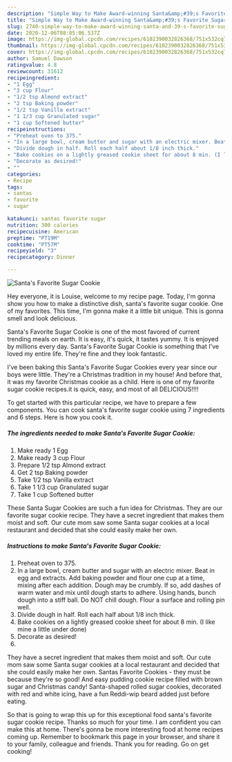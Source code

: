 ```yaml
---
description: "Simple Way to Make Award-winning Santa&amp;#39;s Favorite Sugar Cookie"
title: "Simple Way to Make Award-winning Santa&amp;#39;s Favorite Sugar Cookie"
slug: 2740-simple-way-to-make-award-winning-santa-and-39-s-favorite-sugar-cookie
date: 2020-12-06T08:05:06.537Z
image: https://img-global.cpcdn.com/recipes/6102390032826368/751x532cq70/santas-favorite-sugar-cookie-recipe-main-photo.jpg
thumbnail: https://img-global.cpcdn.com/recipes/6102390032826368/751x532cq70/santas-favorite-sugar-cookie-recipe-main-photo.jpg
cover: https://img-global.cpcdn.com/recipes/6102390032826368/751x532cq70/santas-favorite-sugar-cookie-recipe-main-photo.jpg
author: Samuel Dawson
ratingvalue: 4.8
reviewcount: 31612
recipeingredient:
- "1 Egg"
- "3 cup Flour"
- "1/2 tsp Almond extract"
- "2 tsp Baking powder"
- "1/2 tsp Vanilla extract"
- "1 1/3 cup Granulated sugar"
- "1 cup Softened butter"
recipeinstructions:
- "Preheat oven to 375."
- "In a large bowl, cream butter and sugar with an electric mixer. Beat in egg and extracts. Add baking powder and flour one cup at a time, mixing after each addition. Dough may be crumbly. If so, add dashes of warm water and mix until dough starts to adhere. Using hands, bunch dough into a stiff ball. Do NOT chill dough. Flour a surface and rolling pin well."
- "Divide dough in half. Roll each half about 1/8 inch thick."
- "Bake cookies on a lightly greased cookie sheet for about 8 min. (I like mine a little under done)"
- "Decorate as desired!"
- ""
categories:
- Recipe
tags:
- santas
- favorite
- sugar

katakunci: santas favorite sugar 
nutrition: 300 calories
recipecuisine: American
preptime: "PT19M"
cooktime: "PT57M"
recipeyield: "3"
recipecategory: Dinner

---
```



![Santa&#39;s Favorite Sugar Cookie](https://img-global.cpcdn.com/recipes/6102390032826368/751x532cq70/santas-favorite-sugar-cookie-recipe-main-photo.jpg)

Hey everyone, it is Louise, welcome to my recipe page. Today, I'm gonna show you how to make a distinctive dish, santa&#39;s favorite sugar cookie. One of my favorites. This time, I'm gonna make it a little bit unique. This is gonna smell and look delicious.

Santa&#39;s Favorite Sugar Cookie is one of the most favored of current trending meals on earth. It is easy, it's quick, it tastes yummy. It is enjoyed by millions every day. Santa&#39;s Favorite Sugar Cookie is something that I've loved my entire life. They're fine and they look fantastic.

I&#39;ve been baking this Santa&#39;s Favorite Sugar Cookies every year since our boys were little. They&#39;re a Christmas tradition in my house! And before that, it was my favorite Christmas cookie as a child. Here is one of my favorite sugar cookie recipes.it is quick, easy, and most of all DELICIOUS!!!!


To get started with this particular recipe, we have to prepare a few components. You can cook santa&#39;s favorite sugar cookie using 7 ingredients and 6 steps. Here is how you cook it.

<!--inarticleads1-->

##### The ingredients needed to make Santa&#39;s Favorite Sugar Cookie:

1. Make ready 1 Egg
1. Make ready 3 cup Flour
1. Prepare 1/2 tsp Almond extract
1. Get 2 tsp Baking powder
1. Take 1/2 tsp Vanilla extract
1. Take 1 1/3 cup Granulated sugar
1. Take 1 cup Softened butter


These Santa Sugar Cookies are such a fun idea for Christmas. They are our favorite sugar cookie recipe. They have a secret ingredient that makes them moist and soft. Our cute mom saw some Santa sugar cookies at a local restaurant and decided that she could easily make her own. 

<!--inarticleads2-->

##### Instructions to make Santa&#39;s Favorite Sugar Cookie:

1. Preheat oven to 375.
1. In a large bowl, cream butter and sugar with an electric mixer. Beat in egg and extracts. Add baking powder and flour one cup at a time, mixing after each addition. Dough may be crumbly. If so, add dashes of warm water and mix until dough starts to adhere. Using hands, bunch dough into a stiff ball. Do NOT chill dough. Flour a surface and rolling pin well.
1. Divide dough in half. Roll each half about 1/8 inch thick.
1. Bake cookies on a lightly greased cookie sheet for about 8 min. (I like mine a little under done)
1. Decorate as desired!
1. 


They have a secret ingredient that makes them moist and soft. Our cute mom saw some Santa sugar cookies at a local restaurant and decided that she could easily make her own. Santas Favorite Cookies - they must be because they&#39;re so good! And easy pudding cookie recipe filled with brown sugar and Christmas candy! Santa-shaped rolled sugar cookies, decorated with red and white icing, have a fun Reddi-wip beard added just before eating. 

So that is going to wrap this up for this exceptional food santa&#39;s favorite sugar cookie recipe. Thanks so much for your time. I am confident you can make this at home. There's gonna be more interesting food at home recipes coming up. Remember to bookmark this page in your browser, and share it to your family, colleague and friends. Thank you for reading. Go on get cooking!
